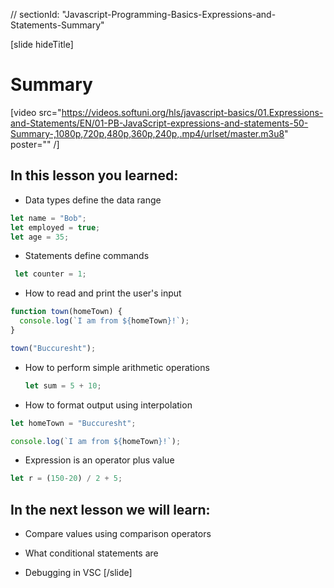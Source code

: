 // sectionId: "Javascript-Programming-Basics-Expressions-and-Statements-Summary"

[slide hideTitle]
# Summary 

[video src="https://videos.softuni.org/hls/javascript-basics/01.Expressions-and-Statements/EN/01-PB-JavaScript-expressions-and-statements-50-Summary-,1080p,720p,480p,360p,240p,.mp4/urlset/master.m3u8" poster="" /]

## In this lesson you learned:

- Data types define the data range

```js
let name = "Bob";
let employed = true;
let age = 35;
```

- Statements define commands


 ```js
  let counter = 1;
```

- How to read and print the user's input

```js
function town(homeTown) {
  console.log(`I am from ${homeTown}!`);
}

town("Buccuresht");
```

- How to perform simple arithmetic operations

  ```js
  let sum = 5 + 10;
  ```

- How to format output using interpolation

```js
let homeTown = "Buccuresht";

console.log(`I am from ${homeTown}!`);
```

- Expression is an operator plus value

```js
let r = (150-20) / 2 + 5;
```

## In the next lesson we will learn:

- Compare values using comparison operators

- What conditional statements are

- Debugging in VSC
[/slide]
